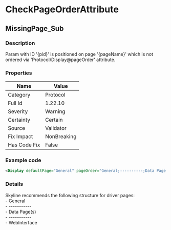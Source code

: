 ﻿---  
uid: Validator_1_22_10  
---

# CheckPageOrderAttribute

## MissingPage\_Sub

### Description

Param with ID '{pid}' is positioned on page '{pageName}' which is not ordered via 'Protocol\/Display@pageOrder' attribute.

### Properties

| Name         | Value       |
| ------------ | ----------- |
| Category     | Protocol    |
| Full Id      | 1.22.10     |
| Severity     | Warning     |
| Certainty    | Certain     |
| Source       | Validator   |
| Fix Impact   | NonBreaking |
| Has Code Fix | False       |

### Example code

```xml
<Display defaultPage="General" pageOrder="General;----------;Data Page 1;Data Page 2;----------;WebInterface#http://[Polling Ip]/" />
```

### Details

Skyline recommends the following structure for driver pages:  
\- General  
\- \-\-\-\-\-\-\-\-\-\-\-  
\- Data Page(s)  
\- \-\-\-\-\-\-\-\-\-\-\-  
\- WebInterface
